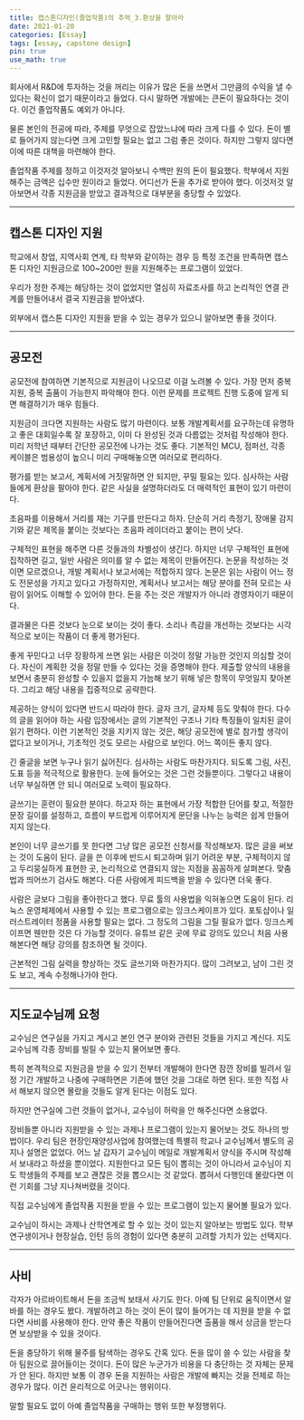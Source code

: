 ```yaml
---
title: 캡스톤디자인(졸업작품)의 추억_3.환상을 팔아라
date: 2021-01-20
categories: [Essay]
tags: [essay, capstone design]
pin: true
use_math: true
---
```


회사에서 R&D에 투자하는 것을 꺼리는 이유가 많은 돈을 쓰면서 그만큼의 수익을 낼 수 있다는 확신이 없기 때문이라고 들었다. 다시 말하면 개발에는 큰돈이 필요하다는 것이다. 이건 졸업작품도 예외가 아니다.  
  
물론 본인의 전공에 따라, 주제를 무엇으로 잡았느냐에 따라 크게 다를 수 있다. 돈이 별로 들어가지 않는다면 크게 고민할 필요는 없고 그럼 좋은 것이다. 하지만 그렇지 않다면 이에 따른 대책을 마련해야 한다.  
  
졸업작품 주제를 정하고 이것저것 알아보니 수백만 원의 돈이 필요했다. 학부에서 지원해주는 금액은 십수만 원이라고 들었다. 어디선가 돈을 추가로 받아야 했다. 이것저것 알아보면서 각종 지원금을 받았고 결과적으로 대부분을 충당할 수 있었다.  

*****

## __캡스톤 디자인 지원__

학교에서 창업, 지역사회 연계, 타 학부와 같이하는 경우 등 특정 조건을 만족하면 캡스톤 디자인 지원금으로 100~200만 원을 지원해주는 프로그램이 있었다.  
  
우리가 정한 주제는 해당하는 것이 없었지만 열심히 자료조사를 하고 논리적인 연결 관계를 만들어내서 결국 지원금을 받아냈다.  
  
외부에서 캡스톤 디자인 지원을 받을 수 있는 경우가 있으니 알아보면 좋을 것이다.  

*****

## __공모전__

공모전에 참여하면 기본적으로 지원금이 나오므로 이걸 노려볼 수 있다. 가장 먼저 중복 지원, 중복 출품이 가능한지 파악해야 한다. 이런 문제를 프로젝트 진행 도중에 알게 되면 해결하기가 매우 힘들다.  
  
지원금이 크다면 지원하는 사람도 많기 마련이다. 보통 개발계획서를 요구하는데 유명하고 좋은 대회일수록 잘 포장하고, 이미 다 완성된 것과 다름없는 것처럼 작성해야 한다. 미리 저학년 때부터 간단한 공모전에 나가는 것도 좋다. 기본적인 MCU, 점퍼선, 각종 케이블은 범용성이 높으니 미리 구매해놓으면 여러모로 편리하다.  

평가를 받는 보고서, 계획서에 거짓말하면 안 되지만, 꾸밀 필요는 있다. 심사하는 사람들에게 환상을 팔아야 한다. 같은 사실을 설명하더라도 더 매력적인 표현이 있기 마련이다.  
  
초음파를 이용해서 거리를 재는 기구를 만든다고 하자. 단순히 거리 측정기, 장애물 감지기와 같은 제목을 붙이는 것보다는 초음파 레이더라고 붙이는 편이 낫다.  
  
구체적인 표현을 해주면 다른 것들과의 차별성이 생긴다. 하지만 너무 구체적인 표현에 집착하면 길고, 일반 사람은 의미를 알 수 없는 제목이 만들어진다. 논문을 작성하는 것이면 모르겠으나, 개발 계획서나 보고서에는 적합하지 않다. 논문은 읽는 사람이 어느 정도 전문성을 가지고 있다고 가정하지만, 계획서나 보고서는 해당 분야를 전혀 모르는 사람이 읽어도 이해할 수 있어야 한다. 돈을 주는 것은 개발자가 아니라 경영자이기 때문이다.  
  
결과물은 다른 것보다 눈으로 보이는 것이 좋다. 소리나 촉감을 개선하는 것보다는 시각적으로 보이는 작품이 더 좋게 평가된다.  
  
좋게 꾸민다고 너무 장황하게 쓰면 읽는 사람은 이것이 정말 가능한 것인지 의심할 것이다. 자신이 계획한 것을 정말 만들 수 있다는 것을 증명해야 한다. 제출할 양식의 내용을 보면서 충분히 완성할 수 있을지 없을지 가늠해 보기 위해 넣은 항목이 무엇일지 찾아본다. 그리고 해당 내용을 집중적으로 공략한다.
  
제공하는 양식이 있다면 반드시 따라야 한다. 글자 크기, 글자체 등도 맞춰야 한다. 다수의 글을 읽어야 하는 사람 입장에서는 글의 기본적인 구조나 기타 특징들이 일치된 글이 읽기 편하다. 이런 기본적인 것을 지키지 않는 것은, 해당 공모전에 별로 참가할 생각이 없다고 보이거나, 기초적인 것도 모르는 사람으로 보인다. 어느 쪽이든 좋지 않다.  
  
긴 줄글을 보면 누구나 읽기 싫어진다. 심사하는 사람도 마찬가지다. 되도록 그림, 사진, 도표 등을 적극적으로 활용한다. 눈에 들어오는 것은 그런 것들뿐이다. 그렇다고 내용이 너무 부실하면 안 되니 여러모로 노력이 필요하다.  
  
글쓰기는 훈련이 필요한 분야다. 하고자 하는 표현에서 가장 적합한 단어를 찾고, 적절한 문장 길이를 설정하고, 흐름이 부드럽게 이루어지게 문단을 나누는 능력은 쉽게 만들어지지 않는다.  
  
본인이 너무 글쓰기를 못 한다면 그냥 많은 공모전 신청서를 작성해보자. 많은 글을 써보는 것이 도움이 된다. 글을 쓴 이후에 반드시 퇴고하며 읽기 어려운 부분, 구체적이지 않고 두리뭉실하게 표현한 곳, 논리적으로 연결되지 않는 지점을 꼼꼼하게 살펴본다. 맞춤법과 띄어쓰기 검사도 해본다. 다른 사람에게 피드백을 받을 수 있다면 더욱 좋다.  
  
사람은 글보다 그림을 좋아한다고 했다. 무료 툴의 사용법을 익혀놓으면 도움이 된다. 리눅스 운영체제에서 사용할 수 있는 프로그램으로는 잉크스케이프가 있다. 포토샵이나 일러스트레이터 정품을 사용할 필요는 없다. 그 정도의 그림을 그릴 필요가 없다. 잉크스케이프면 웬만한 것은 다 가능할 것이다. 유튜브 같은 곳에 무료 강의도 있으니 처음 사용해본다면 해당 강의를 참조하면 될 것이다.  
  
근본적인 그림 실력을 향상하는 것도 글쓰기와 마찬가지다. 많이 그려보고, 남이 그린 것도 보고, 계속 수정해나가야 한다.  

*****

## __지도교수님께 요청__

교수님은 연구실을 가지고 계시고 본인 연구 분야와 관련된 것들을 가지고 계신다. 지도교수님께 각종 장비를 빌릴 수 있는지 물어보면 좋다.  
  
특히 본격적으로 지원금을 받을 수 있기 전부터 개발해야 한다면 잠깐 장비를 빌려서 일정 기간 개발하고 나중에 구매하면은 기존에 했던 것을 그대로 하면 된다. 또한 직접 사서 해보지 않으면 몰랐을 것들도 알게 된다는 이점도 있다.  
  
하지만 연구실에 그런 것들이 없거나, 교수님이 허락을 안 해주신다면 소용없다.  
  
장비들뿐 아니라 지원받을 수 있는 과제나 프로그램이 있는지 물어보는 것도 하나의 방법이다. 우리 팀은 현장인재양성사업에 참여했는데 특별히 학교나 교수님께서 별도의 공지나 설명은 없었다. 어느 날 갑자기 교수님이 메일로 개발계획서 양식을 주시며 작성해서 보내라고 하셨을 뿐이었다. 지원한다고 모든 팀이 뽑히는 것이 아니라서 교수님이 지도 학생들의 주제를 보고 괜찮은 것을 뽑으시는 것 같았다. 뽑혀서 다행인데 몰랐다면 이런 기회를 그냥 지나쳐버렸을 것이다.  
  
직접 교수님에게 졸업작품 지원을 받을 수 있는 프로그램이 있는지 물어볼 필요가 있다.  
  
교수님이 하시는 과제나 산학연계로 할 수 있는 것이 있는지 알아보는 방법도 있다. 학부 연구생이거나 현장실습, 인턴 등의 경험이 있다면 충분히 고려할 가치가 있는 선택지다.  

*****

## __사비__

각자가 아르바이트해서 돈을 조금씩 보태서 사기도 한다. 아예 팀 단위로 움직이면서 알바를 하는 경우도 봤다. 개발하려고 하는 것이 돈이 많이 들어가는 데 지원을 받을 수 없다면 사비를 사용해야 한다. 만약 좋은 작품이 만들어진다면 출품을 해서 상금을 받는다면 보상받을 수 있을 것이다.  
  
돈을 충당하기 위해 물주를 탐색하는 경우도 간혹 있다. 돈을 많이 쓸 수 있는 사람을 찾아 팀원으로 끌어들이는 것이다. 돈이 많은 누군가가 비용을 다 충단하는 것 자체는 문제가 안 된다. 하지만 보통 이 경우 돈을 지원하는 사람은 개발에 빠지는 것을 전제로 하는 경우가 많다. 이건 윤리적으로 어긋나는 행위이다.  
  
말할 필요도 없이 아예 졸업작품을 구매하는 행위 또한 부정행위다.  
